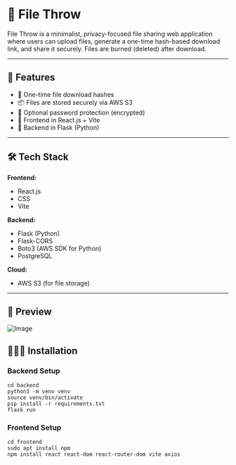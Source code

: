 # 📂 File Throw

File Throw is a minimalist, privacy-focused file sharing web application where users can upload files, generate a one-time hash-based download link, and share it securely. Files are burned (deleted) after download.

---

## 🚀 Features

- 🔐 One-time file download hashes             
- 📦 Files are stored securely via AWS S3
- 🧊 Optional password protection (encrypted)
- 📁 Frontend in React.js + Vite
- 🔧 Backend in Flask (Python)

---

## 🛠️ Tech Stack

**Frontend:**
- React.js
- CSS
- Vite

**Backend:**
- Flask (Python)
- Flask-CORS
- Boto3 (AWS SDK for Python)
- PostgreSQL

**Cloud:**
- AWS S3 (for file storage)

---

## 🎥 Preview
![Image](https://github.com/user-attachments/assets/98112f29-e52e-4757-a2f2-3196e1dee490)

## 🧑🏻‍💻 Installation

### Backend Setup
```
cd backend
python3 -m venv venv
source venv/bin/activate
pip install -r requirements.txt
flask run
```

### Frontend Setup
```
cd frontend
sudo apt install npm
npm install react react-dom react-router-dom vite axios
```
